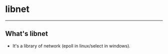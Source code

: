 # **libnet** #
***


## **What's libnet** ##
 * It's a library of network (epoll in linux/select in windows).
